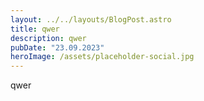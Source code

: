 ```yaml
---
layout: ../../layouts/BlogPost.astro
title: qwer
description: qwer
pubDate: "23.09.2023"
heroImage: /assets/placeholder-social.jpg
---
```

qwer
